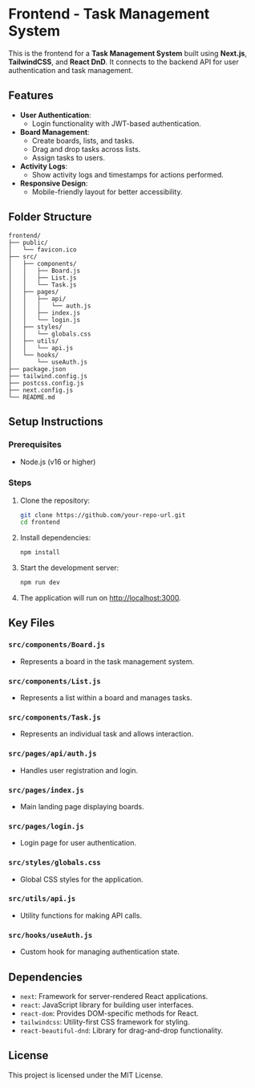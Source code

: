 # Frontend - Task Management System

This is the frontend for a **Task Management System** built using **Next.js**, **TailwindCSS**, and **React DnD**. It connects to the backend API for user authentication and task management.

## Features

- **User Authentication**:
  - Login functionality with JWT-based authentication.
- **Board Management**:
  - Create boards, lists, and tasks.
  - Drag and drop tasks across lists.
  - Assign tasks to users.
- **Activity Logs**:
  - Show activity logs and timestamps for actions performed.
- **Responsive Design**:
  - Mobile-friendly layout for better accessibility.

## Folder Structure

```
frontend/
├── public/
│   └── favicon.ico
├── src/
│   ├── components/
│   │   ├── Board.js
│   │   ├── List.js
│   │   └── Task.js
│   ├── pages/
│   │   ├── api/
│   │   │   └── auth.js
│   │   ├── index.js
│   │   └── login.js
│   ├── styles/
│   │   └── globals.css
│   ├── utils/
│   │   └── api.js
│   └── hooks/
│       └── useAuth.js
├── package.json
├── tailwind.config.js
├── postcss.config.js
├── next.config.js
└── README.md
```

## Setup Instructions

### Prerequisites

- Node.js (v16 or higher)

### Steps

1. Clone the repository:
   ```bash
   git clone https://github.com/your-repo-url.git
   cd frontend
   ```

2. Install dependencies:
   ```bash
   npm install
   ```

3. Start the development server:
   ```bash
   npm run dev
   ```

4. The application will run on [http://localhost:3000](http://localhost:3000).

## Key Files

### `src/components/Board.js`

- Represents a board in the task management system.

### `src/components/List.js`

- Represents a list within a board and manages tasks.

### `src/components/Task.js`

- Represents an individual task and allows interaction.

### `src/pages/api/auth.js`

- Handles user registration and login.

### `src/pages/index.js`

- Main landing page displaying boards.

### `src/pages/login.js`

- Login page for user authentication.

### `src/styles/globals.css`

- Global CSS styles for the application.

### `src/utils/api.js`

- Utility functions for making API calls.

### `src/hooks/useAuth.js`

- Custom hook for managing authentication state.

## Dependencies

- `next`: Framework for server-rendered React applications.
- `react`: JavaScript library for building user interfaces.
- `react-dom`: Provides DOM-specific methods for React.
- `tailwindcss`: Utility-first CSS framework for styling.
- `react-beautiful-dnd`: Library for drag-and-drop functionality.

## License

This project is licensed under the MIT License.
